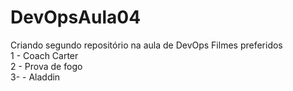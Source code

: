# DevOpsAula04
Criando segundo repositório na aula de DevOps
Filmes preferidos <br>
1 - Coach Carter <br>
2 - Prova de fogo <br>
3- - Aladdin <br>

